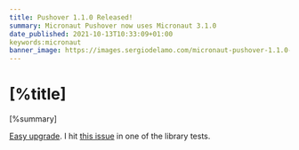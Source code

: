 ```yaml
---
title: Pushover 1.1.0 Released!
summary: Micronaut Pushover now uses Micronaut 3.1.0
date_published: 2021-10-13T10:33:09+01:00
keywords:micronaut
banner_image: https://images.sergiodelamo.com/micronaut-pushover-1.1.0-released.png
---
```


# [%title]

[%summary]

[Easy upgrade](https://github.com/sdelamo/pushover/commit/705632ff4590034985d56041490d70bfa7dab57e). I hit [this issue](https://github.com/micronaut-projects/micronaut-core/issues/6323) in one of the library tests.



